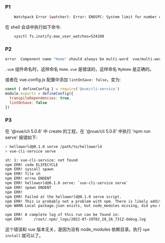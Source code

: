 


### P1

```sh
    Watchpack Error (watcher): Error: ENOSPC: System limit for number of file watchers reached,
```

在 shell 会话中执行如下命令:
```sh
    sysctl fs.inotify.max_user_watches=524288
```

### P2

```sh
error  Component name "Home" should always be multi-word  vue/multi-word-component-names
```

`.vue` 组件命名时，这样命名 `Home.vue` 是错误的，这样命名 `MyHome` 是正确的。

或者在 vue.config.js 配置中添加 `lintOnSave: false`，变为:
```js
const { defineConfig } = require('@vue/cli-service')
module.exports = defineConfig({
  transpileDependencies: true,
  lintOnSave: false
})
```

### P3

在 '@vue/cli 5.0.6' 中 create 的工程，在 '@vue/cli 5.0.8' 中执行 'npm run serve' 报错如下:
```sh
> helloworld@0.1.0 serve /path/to/helloworld
> vue-cli-service serve

sh: 1: vue-cli-service: not found
npm ERR! code ELIFECYCLE
npm ERR! syscall spawn
npm ERR! file sh
npm ERR! errno ENOENT
npm ERR! helloworld@0.1.0 serve: `vue-cli-service serve`
npm ERR! spawn ENOENT
npm ERR! 
npm ERR! Failed at the helloworld@0.1.0 serve script.
npm ERR! This is probably not a problem with npm. There is likely additional logging output above.
npm WARN Local package.json exists, but node_modules missing, did you mean to install?

npm ERR! A complete log of this run can be found in:
npm ERR!     /root/.npm/_logs/2022-07-19T02_20_26_731Z-debug.log
```
这个错误和 vue 版本无关，是因为没有 node_modules 依赖目录。执行 `npm install` 就可以了。

